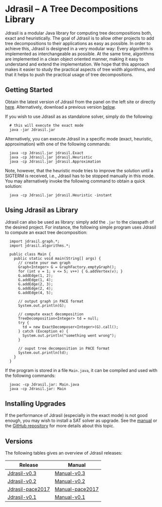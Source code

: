 # Jdrasil – A Tree Decompositions Library

Jdrasil is a modular Java library for computing tree
decompositions both, exact and heuristically. The goal of Jdrasil is
to allow other projects to add tree decompositions to their
applications as easy as possible. In order to achieve this, Jdrasil
is designed in a very modular way: Every algorithm is implemented as
interchangeable as possible. At the same time, algorithms are
implemented in a clean object oriented manner, making it easy to
understand and extend the implementation. We hope that this approach
makes it easier to study the practical aspects of tree width
algorithms, and that it helps to push the practical usage of tree
decompositions.

## Getting Started
Obtain the latest version of Jdrasil from the panel on the left
site or directly [here](current/Jdrasil.jar). Alternatively, download a previous version
[below](#versions).

If you wish to use Jdrasil as
as standalone solver, simply do the following:
```
  # this will execute the exact mode
  java -jar Jdrasil.jar
```
Alternatively, you can execute Jdrasil in a specific mode (exact, heuristic, approximation)
with one of the following commands:
```
  java -cp Jdrasil.jar jdrasil.Exact
  java -cp Jdrasil.jar jdrasil.Heuristic
  java -cp Jdrasil.jar jdrasil.Approximation
```
Note, however, that the heuristic mode tries to improve the solution
until a SIGTERM is received, i.e., Jdrasil has to be stopped
manually in this mode. You may alternatively invoke the following command to obtain a quick solution:
```
  java -cp Jdrasil.jar jdrasil.Heuristic -instant
```
## Using Jdrasil as Library
Jdrasil can also be used as
library: simply add the `.jar` to the classpath of the desired
project. For instance, the following simple program uses Jdrasil to
compute an exact tree decomposition:
```
  import jdrasil.graph.*;
  import jdrasil.algorithms.*;

  public class Main {
    public static void main(String[] args) {
      // create your own graph
      Graph<Integer> G = GraphFactory.emptyGraph();
      for (int v = 1; v <= 5; v++) { G.addVertex(v); }
      G.addEdge(1, 2);
      G.addEdge(1, 4);
      G.addEdge(2, 3);
      G.addEdge(2, 4);
      G.addEdge(4, 5);

      // output graph in PACE format
      System.out.println(G);
      
      // compute exact decomposition
      TreeDecomposition<Integer> td = null;
      try {
        td = new ExactDecomposer<Integer>(G).call();
      } catch (Exception e) {
        System.out.println("something went wrong");
      }

      // ouput tree decomposition in PACE format
      System.out.println(td);
    }
  }
```
If the program is stored in a file `Main.java`, it can be
compiled and used with the following commands:
```
  javac -cp Jdrasil.jar: Main.java
  java -cp Jdrasil.jar: Main
```
## Installing Upgrades
If the performance of Jdrasil (especially in the exact mode) is not good enough, you may wish to install a SAT solver as upgrade. See the [manual](current/manual.pdf) or the [GitHub repository](https://github.com/maxbannach/Jdrasil) for more details about this topic.
## Versions
The following tables gives an overview of Jdrasil releases:

Release | Manual
------- | ------
[Jdrasil-v0.3](http://maxbannach.github.io/Jdrasil/snapshots/Jdrasil-v0.3.jar) | [Manual-v0.3](http://maxbannach.github.io/Jdrasil/manual/manual-v0.3.pdf)
[Jdrasil-v0.2](http://maxbannach.github.io/Jdrasil/snapshots/Jdrasil-v0.2.jar) | [Manual-v0.2](http://maxbannach.github.io/Jdrasil/manual/manual-v0.2.pdf)
[Jdrasil-pace2017](http://maxbannach.github.io/Jdrasil/snapshots/Jdrasil-pace2017.jar) | [Manual-pace2017](http://maxbannach.github.io/Jdrasil/manual/manual-pace2017.pdf)
[Jdrasil-v0.1](http://maxbannach.github.io/Jdrasil/snapshots/Jdrasil-v0.1.jar) | [Manual-v0.1](http://maxbannach.github.io/Jdrasil/manual/manual-v0.1.pdf)
